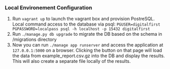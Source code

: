 ### Local Environement Configuration
1. Run `vagrant up` to launch the vagrant box and provision PostreSQL.
Local command access to the database via psql:
`PGUSER=digitalfirst PGPASSWORD=localpass psql -h localhost -p 15432 digitalfirst`
2. Run `./manage.py db upgrade` to migrate the DB based on the schema in /migrations directory
3. Now you can run `./manage app runserver` and access the application at `127.0.0.1:5000` on a browser. Clicking the button on that page will load the data from example_report.csv.gz into the DB and display the results. This will also create a separate file locally of the results.